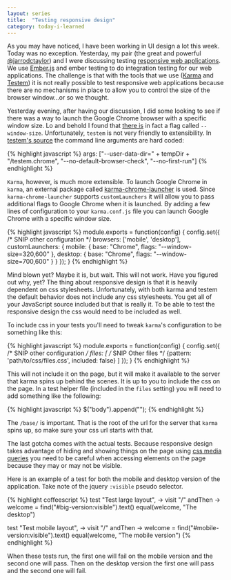 ```yaml
---
layout: series
title:  "Testing responsive design"
category: today-i-learned
---
```


As you may have noticed, I have been working in UI design a lot this week. Today was no exception. Yesterday, my pair (the great and powerful [@jarrodctaylor][jarrod]) and I were discussing testing [responsive web applications][responsive]. We use [Ember.js][ember] and ember testing to do integration testing for our web applications. The challenge is that with the tools that we use ([Karma][karma] and [Testem][testem]) it is not really possible to test responsive web applications because there are no mechanisms in place to allow you to control the size of the browser window...or so we thought.

Yesterday evening, after having our discussion, I did some looking to see if there was a way to launch the Google Chrome browser with a specific window size. Lo and behold I found that [there is][window-size] in fact a flag called `--window-size`. Unfortunately, `testem` is not very friendly to extensibility. In [testem's source][testem-source] the command line arguments are hard coded:

{% highlight javascript %}
args: ["--user-data-dir=" + tempDir + "/testem.chrome", "--no-default-browser-check", "--no-first-run"]
{% endhighlight %}

`Karma`, however, is much more extensible. To launch Google Chrome in `karma`, an external package called [karma-chrome-launcher][karma-chrome-launcher] is used. Since `karma-chrome-launcher` supports `customLaunchers` it will allow you to pass additional flags to Google Chrome when it is launched. By adding a few lines of configuration to your `karma.conf.js` file you can launch Google Chrome with a specific window size.

{% highlight javascript %}
module.exports = function(config) {
  config.set({
    /* SNIP other configuration */
    browsers: ['mobile', 'desktop'],
    customLaunchers: {
      mobile: {
        base: "Chrome",
        flags: "--window-size=320,600"
      },
      desktop: {
        base: "Chrome",
        flags: "--window-size=700,600"
      }
    }
  });
}
{% endhighlight %}

Mind blown yet? Maybe it is, but wait. This will not work. Have you figured out why, yet? The thing about responsive design is that it is heavily dependent on css stylesheets. Unfortunately, with both karma and testem the default behavior does not include any css stylesheets. You get all of your JavaScript source included but that is really it. To be able to test the responsive design the css would need to be included as well.

To include css in your tests you'll need to tweak `karma`'s configuration to be something like this:

{% highlight javascript %}
module.exports = function(config) {
  config.set({
    /* SNIP other configuration */
    files: [
      /* SNIP Other files */
      {pattern: 'path/to/css/files.css', included: false}
    ]
  });
}
{% endhighlight %}

This will not include it on the page, but it will make it available to the server that karma spins up behind the scenes. It is up to you to include the css on the page. In a test helper file (included in the `files` setting) you will need to add something like the following:

{% highlight javascript %}
$("body").append("<link rel='stylesheet' href='/base/path/to/css/files.css' />");
{% endhighlight %}

The `/base/` is important. That is the root of the url for the server that `karma` spins up, so make sure your css url starts with that.

The last gotcha comes with the actual tests. Because responsive design takes advantage of hiding and showing things on the page using [css media queries][media-queries] you need to be careful when accessing elements on the page because they may or may not be visible.

Here is an example of a test for both the mobile and desktop version of the application. Take note of the jquery `:visible` pseudo selector.

{% highlight coffeescript %}
test "Test large layout", ->
  visit "/"
  andThen ->
    welcome = find("#big-version:visible").text()
    equal(welcome, "The desktop")

test "Test mobile layout", ->
  visit "/"
  andThen ->
    welcome = find("#mobile-version:visible").text()
    equal(welcome, "The mobile version")
{% endhighlight %}

When these tests run, the first one will fail on the mobile version and the second one will pass. Then on the desktop version the first one will pass and the second one will fail.


[jarrod]: https://twitter.com/jarrodctaylor
[responsive]: http://en.wikipedia.org/wiki/Responsive_web_design
[ember]: http://emberjs.com/
[karma]: http://karma-runner.github.io/
[testem]: https://github.com/airportyh/testem
[window-size]: http://peter.sh/experiments/chromium-command-line-switches/#window-size
[testem-source]: https://github.com/airportyh/testem/blob/master/lib/browser_launcher.js#L133
[karma-chrome-launcher]: https://github.com/karma-runner/karma-chrome-launcher
[media-queries]: https://developer.mozilla.org/en-US/docs/Web/Guide/CSS/Media_queries
